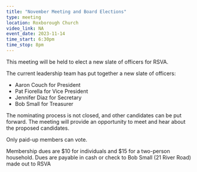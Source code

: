 ```yaml
---
title: "November Meeting and Board Elections"
type: meeting
location: Roxborough Church
video_link: NA
event_date: 2023-11-14
time_start: 6:30pm
time_stop: 8pm
---
```


This meeting will be held to elect a new slate of officers for RSVA.

The current leadership team has put together a new slate of officers:

* Aaron Couch for President
* Pat Fiorella for Vice President
* Jennifer Diaz for Secretary
* Bob Small for Treasurer
  
The nominating process is not closed, and other candidates can be put forward. The meeting will provide an opportunity to meet and hear about the proposed candidates.

Only paid-up members can vote.

Membership dues are $10 for individuals and $15 for a two-person household. Dues are payable in cash or
check to Bob Small (21 River Road) made out to RSVA
